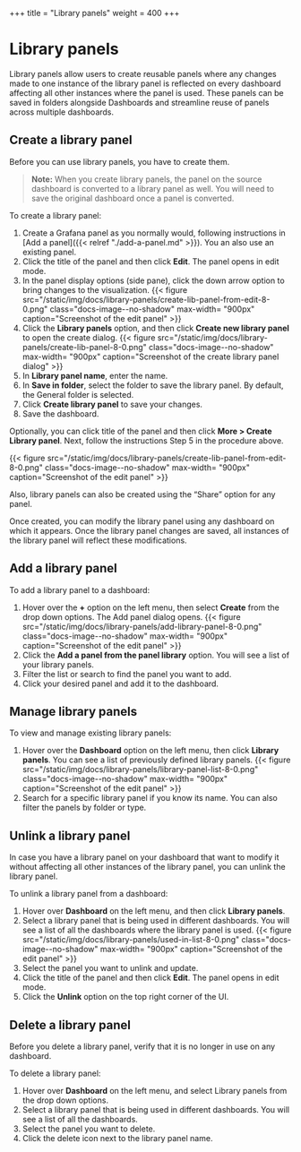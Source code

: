 +++
title = "Library panels"
weight = 400
+++

# Library panels

Library panels allow users to create reusable panels where any changes made to one instance of the library panel is reflected on every dashboard 
affecting all other instances where the panel is used. These panels can be saved in folders alongside Dashboards and streamline reuse of panels 
across multiple dashboards.

## Create a library panel

Before you can use library panels, you have to create them.

> **Note:** When you create library panels, the panel on the source dashboard is converted to a library panel as well. You will need to save the original dashboard once a panel is converted. 


To create a library panel:

1. Create a Grafana panel as you normally would, following instructions in [Add a panel]({{< relref "./add-a-panel.md" >}}). You an also use an existing panel.
1. Click the title of the panel and then click **Edit**. The panel opens in edit mode.
1. In the panel display options (side pane), click the down arrow option to bring changes to the visualization.
   {{< figure src="/static/img/docs/library-panels/create-lib-panel-from-edit-8-0.png" class="docs-image--no-shadow" max-width= "900px" caption="Screenshot of the edit panel" >}}
1. Click the **Library panels** option, and then click **Create new library panel** to open the create dialog.
   {{< figure src="/static/img/docs/library-panels/create-lib-panel-8-0.png" class="docs-image--no-shadow" max-width= "900px" caption="Screenshot of the create library panel dialog" >}}
1. In **Library panel name**, enter the name.
1. In **Save in folder**, select the folder to save the library panel. By default, the General folder is selected.
1. Click **Create library panel** to save your changes.
1. Save the dashboard. 

Optionally, you can click title of the panel and then click **More > Create Library panel**. Next, follow the instructions Step 5 in the procedure above. 

   {{< figure src="/static/img/docs/library-panels/create-lib-panel-from-edit-8-0.png" class="docs-image--no-shadow" max-width= "900px" caption="Screenshot of the edit panel" >}}

Also, library panels can also be created using the “Share” option for any panel. 

Once created, you can modify the library panel using any dashboard on which it appears. Once the library panel changes are saved, all instances of the library panel will reflect these modifications.


## Add a library panel

To add a library panel to a dashboard:

1. Hover over the **+** option on the left menu, then select **Create** from the drop down options. The Add panel dialog opens.
   {{< figure src="/static/img/docs/library-panels/add-library-panel-8-0.png" class="docs-image--no-shadow" max-width= "900px" caption="Screenshot of the edit panel" >}}
1. Click the **Add a panel from the panel library** option. You will see a list of your library panels. 
1. Filter the list or search to find the panel you want to add.
1. Click your desired panel and add it to the dashboard.

## Manage library panels

To view and manage existing library panels:

1. Hover over the **Dashboard** option on the left menu, then click **Library panels**. You can see a list of previously defined library panels.
   {{< figure src="/static/img/docs/library-panels/library-panel-list-8-0.png" class="docs-image--no-shadow" max-width= "900px" caption="Screenshot of the edit panel" >}}
1. Search for a specific library panel if you know its name. You can also filter the panels by folder or type.


## Unlink a library panel

In case you have a library panel on your dashboard that want to modify it without affecting all other instances of the library panel, you can unlink the library panel. 

To unlink a library panel from a dashboard:

1. Hover over **Dashboard** on the left menu, and then click **Library panels**.
1. Select a library panel that is being used in different dashboards. You will see a list of all the dashboards where the library panel is used.
   {{< figure src="/static/img/docs/library-panels/used-in-list-8-0.png" class="docs-image--no-shadow" max-width= "900px" caption="Screenshot of the edit panel" >}}
1. Select the panel you want to unlink and update. 
1. Click the title of the panel and then click **Edit**. The panel opens in edit mode.
1. Click the **Unlink** option on the top right corner of the UI.

## Delete a library panel

Before you delete a library panel, verify that it is no longer in use on any dashboard.

To delete a library panel:

1. Hover over **Dashboard** on the left menu, and select Library panels from the drop down options.
1. Select a library panel that is being used in different dashboards. You will see a list of all the dashboards.
1. Select the panel you want to delete. 
1. Click the delete icon next to the library panel name.
  
